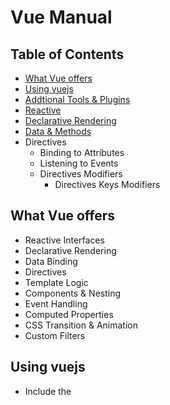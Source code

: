 # Vue Manual

## Table of Contents

* [What Vue offers](#what-vue-offers)
* [Using vuejs](#using-vuejs)
* [Addtional Tools & Plugins](#addtional-tools-&-plugins)
* [Reactive](#reactive)
* [Declarative Rendering](#declarative-rendering)
* [Data & Methods](#data-and-methods)
* Directives
  * Binding to Attributes
  * Listening to Events
  * Directives Modifiers
    * Directives Keys Modifiers

## What Vue offers

* Reactive Interfaces
* Declarative Rendering
* Data Binding
* Directives
* Template Logic
* Components & Nesting
* Event Handling
* Computed Properties
* CSS Transition & Animation
* Custom Filters

## Using vuejs

* Include the <script> tag in an html file
* Install via npm & create webpack config
* Use the vue-cli tool along with webpack
* Install using the Bower client side package manager
* Using in the Laravel via laravel-mix

## Addtional Tools & Plugins

* vue-router - Official router deeply integrated with Vue.js core
* vue-resource - Handle web requests
* vue-async-data - Async data loading
* vue-validator - Form validation plugin
* vue-dev-tools - Chrome devtools extension
* vue-touch - Touch gestures using Hammer.js
* vuex - Vuex is a state management pattern + library

## Reactive

```javascript
function createReactiveObject(obj) {
  const keys = Object.keys(obj)
  obj.$data = Object.assign({}, obj)
  keys.forEach(key => {
    Object.defineProperty(obj, key, {
      get: reactiveGetter.bind(obj, key),
      set: reactiveSetter.bind(obj, key)
    })
  })
}

function reactiveSetter(property, value) {
  this.$data[property] = value
  console.log(`${property} changed to ${value}`)
}

function reactiveGetter(property) {
  console.log(`get ${property}`)
  return this.$data[property]
}

let user = {
  name: '',
  score: 0
}

createReactiveObject(user)

user.name = 'Changed'
```

## Declarative Rendering

### html

```html
<div id="app">
  Mustache: {{ message }}
</div>
```

### javascript

```javascript
var app = new Vue({
  el: '#app',
  data: {
    message: 'Hello Vue!'
  }
})
```

## Data and methods

### html

```html
<div id="app">
  <input type="text" v-on:input="changedName">
  <p>{{name}}</p>
</div>
```

### javascript

```javascript
new Vue({
  el: '#app',
  data: {
    name: ''
  },
  methods: {
    changedName(event) {
      this.name = event.target.value
    }
  }
})
```
